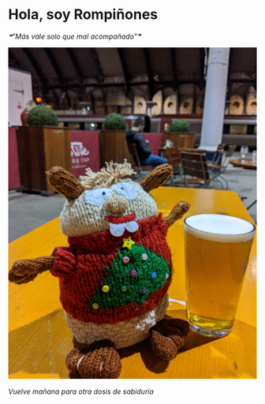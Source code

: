 # Hola, soy Rompiñones

<!--STARTS_HERE_QUOTE_README-->
<i>❝"Más vale solo que mal acompañado"❞</i>
<!--ENDS_HERE_QUOTE_README-->

<!--START_SECTION:update_image-->
![alt text](https://raw.githubusercontent.com/focaalvarez/rompinones/main/.github/images/IMG_20220102_174747.jpg?raw=true)
<!--END_SECTION:update_image-->

*Vuelve mañana para otra dosis de sabiduría*
